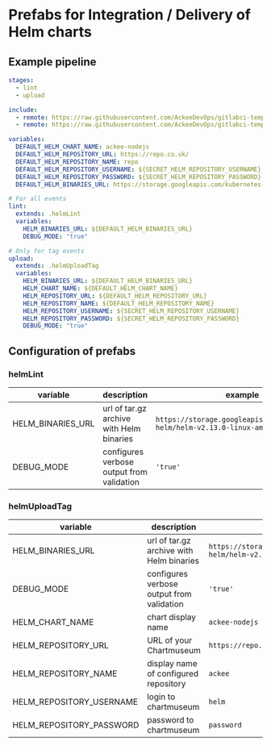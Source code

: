 # Prefabs for Integration / Delivery of Helm charts

## Example pipeline

```yaml
stages:
  - lint
  - upload

include:
  - remote: https://raw.githubusercontent.com/AckeeDevOps/gitlabci-templates/master/templates/devops/helm/lint.yml
  - remote: https://raw.githubusercontent.com/AckeeDevOps/gitlabci-templates/master/templates/devops/helm/upload.yml

variables:
  DEFAULT_HELM_CHART_NAME: ackee-nodejs
  DEFAULT_HELM_REPOSITORY_URL: https://repo.co.uk/
  DEFAULT_HELM_REPOSITORY_NAME: repo
  DEFAULT_HELM_REPOSITORY_USERNAME: ${SECRET_HELM_REPOSITORY_USERNAME}
  DEFAULT_HELM_REPOSITORY_PASSWORD: ${SECRET_HELM_REPOSITORY_PASSWORD}
  DEFAULT_HELM_BINARIES_URL: https://storage.googleapis.com/kubernetes-helm/helm-v2.13.0-linux-amd64.tar.gz

# For all events
lint:
  extends: .helmLint
  variables:
    HELM_BINARIES_URL: ${DEFAULT_HELM_BINARIES_URL}
    DEBUG_MODE: "true"

# Only for tag events
upload:
  extends: .helmUploadTag
  variables:
    HELM_BINARIES_URL: ${DEFAULT_HELM_BINARIES_URL}
    HELM_CHART_NAME: ${DEFAULT_HELM_CHART_NAME}
    HELM_REPOSITORY_URL: ${DEFAULT_HELM_REPOSITORY_URL}
    HELM_REPOSITORY_NAME: ${DEFAULT_HELM_REPOSITORY_NAME}
    HELM_REPOSITORY_USERNAME: ${SECRET_HELM_REPOSITORY_USERNAME}
    HELM_REPOSITORY_PASSWORD: ${SECRET_HELM_REPOSITORY_PASSWORD}
    DEBUG_MODE: "true"
```

## Configuration of prefabs

### helmLint
| variable | description | example | required |
| -------- | ----------- | ------- | -------- |
| HELM_BINARIES_URL | url of tar.gz archive with Helm binaries | `https://storage.googleapis.com/kubernetes-helm/helm-v2.13.0-linux-amd64.tar.gz` | `true` |
| DEBUG_MODE | configures verbose output from validation | `'true'` | `false` |

### helmUploadTag
| variable | description | example | required |
| -------- | ----------- | ------- | -------- |
| HELM_BINARIES_URL | url of tar.gz archive with Helm binaries | `https://storage.googleapis.com/kubernetes-helm/helm-v2.13.0-linux-amd64.tar.gz` | `true` |
| DEBUG_MODE | configures verbose output from validation | `'true'` | `false` |
| HELM_CHART_NAME | chart display name | `ackee-nodejs` | `true` |
| HELM_REPOSITORY_URL | URL of your Chartmuseum | `https://repo.co.uk/` | `true` |
| HELM_REPOSITORY_NAME | display name of configured repository | `ackee` | `true` |
| HELM_REPOSITORY_USERNAME | login to chartmuseum | `helm` | `true` |
| HELM_REPOSITORY_PASSWORD | password to chartmuseum | `password` | `true` |

